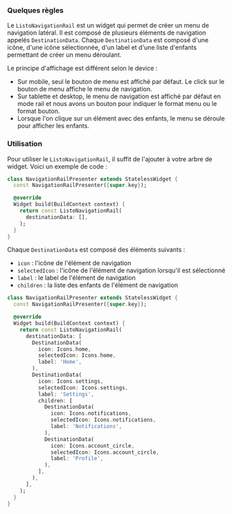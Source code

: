 ### Quelques règles

Le `ListoNavigationRail` est un widget qui permet de créer un menu de navigation latéral. Il est composé de plusieurs éléments de navigation appelés `DestinationData`. Chaque `DestinationData` est composé d'une icône, d'une icône sélectionnée, d'un label et d'une liste d'enfants permettant de créer un menu déroulant.

Le principe d'affichage est différent selon le device :
- Sur mobile, seul le bouton de menu est affiché par défaut. Le click sur le bouton de menu affiche le menu de navigation.
- Sur tablette et desktop, le menu de navigation est affiché par défaut en mode rail et nous avons un bouton pour indiquer le format menu ou le format bouton.
- Lorsque l'on clique sur un élément avec des enfants, le menu se déroule pour afficher les enfants.
    
### Utilisation

Pour utiliser le `ListoNavigationRail`, il suffit de l'ajouter à votre arbre de widget. Voici un exemple de code :

```dart
class NavigationRailPresenter extends StatelessWidget {
  const NavigationRailPresenter({super.key});

  @override
  Widget build(BuildContext context) {
    return const ListoNavigationRail(
      destinationData: [],
    );
  }
}
```

Chaque `DestinationData` est composé des éléments suivants :
- `icon` : l'icône de l'élément de navigation
- `selectedIcon` : l'icône de l'élément de navigation lorsqu'il est sélectionné
- `label` : le label de l'élément de navigation
- `children` : la liste des enfants de l'élément de navigation

```dart
class NavigationRailPresenter extends StatelessWidget {
  const NavigationRailPresenter({super.key});

  @override
  Widget build(BuildContext context) {
    return const ListoNavigationRail(
      destinationData: [
        DestinationData(
          icon: Icons.home,
          selectedIcon: Icons.home,
          label: 'Home',
        ),
        DestinationData(
          icon: Icons.settings,
          selectedIcon: Icons.settings,
          label: 'Settings',
          children: [
            DestinationData(
              icon: Icons.notifications,
              selectedIcon: Icons.notifications,
              label: 'Notifications',
            ),
            DestinationData(
              icon: Icons.account_circle,
              selectedIcon: Icons.account_circle,
              label: 'Profile',
            ),
          ],
        ),
      ],
    );
  }
}
```
